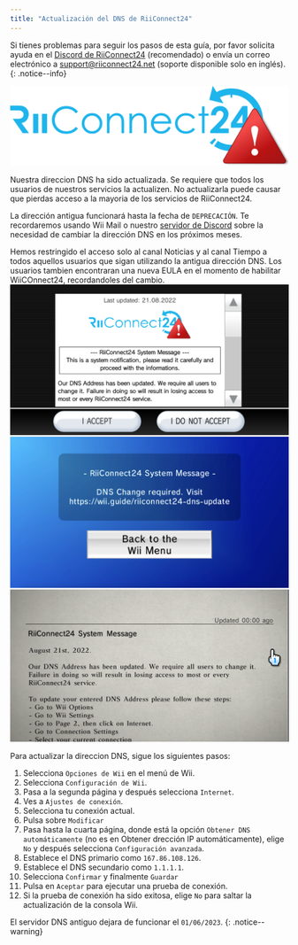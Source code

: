 ```yaml
---
title: "Actualización del DNS de RiiConnect24"
---
```


Si tienes problemas para seguir los pasos de esta guía, por favor solicita ayuda en el [Discord de RiiConnect24](https://discord.gg/rc24) (recomendado) o envía un correo electrónico a [support@riiconnect24.net](mailto:support@riiconnect24.net) (soporte disponible solo en inglés).
{: .notice--info}

![Logotipo de RiiConnect24](/images/logo_blue_warning.png)

Nuestra direccion DNS ha sido actualizada. Se requiere que todos los usuarios de nuestros servicios la actualizen. No actualizarla puede causar que pierdas acceso a la mayoria de los servicios de RiiConnect24.

La dirección antigua funcionará hasta la fecha de `DEPRECACIÓN`. Te recordaremos usando Wii Mail o nuestro [servidor de Discord](https://discord.gg/rc24) sobre la necesidad de cambiar la dirección DNS en los próximos meses.

Hemos restringido el acceso solo al canal Noticias y al canal Tiempo a todos aquellos usuarios que sigan utilizando la antigua dirección DNS. Los usuarios tambien encontraran una nueva EULA en el momento de habilitar WiiCOnnect24, recordandoles del cambio. ![La notificación en la ventana de confirmación de la EULA.](/images/eula_change_dns_notification.png) ![La notificación en el canal Tiempo](/images/forecast_change_dns_notification.png) ![La notificación en el canal Noticias](/images/news_channel_change_dns_notification.png)

Para actualizar la direccion DNS, sigue los siguientes pasos:

1. Selecciona `Opciones de Wii` en el menú de Wii.
2. Selecciona `Configuración de Wii`.
3. Pasa a la segunda página y después selecciona `Internet`.
4. Ves a `Ajustes de conexión`.
5. Selecciona tu conexión actual.
6. Pulsa sobre `Modificar`
7. Pasa hasta la cuarta página, donde está la opción `Obtener DNS automáticamente` (no es en Obtener drección IP automáticamente), elige `No` y después selecciona `Configuración avanzada`.
8. Establece el DNS primario como `167.86.108.126`.
9. Establece el DNS secundario como `1.1.1.1`.
10. Selecciona `Confirmar` y finalmente `Guardar`
11. Pulsa en `Aceptar` para ejecutar una prueba de conexión.
12. Si la prueba de conexión ha sido exitosa, elige `No` para saltar la actualización de la consola Wii.

El servidor DNS antiguo dejara de funcionar el `01/06/2023`.
{: .notice--warning}